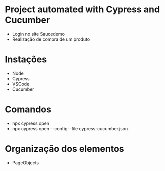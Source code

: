 # Project automated with Cypress and Cucumber
- Login no site Saucedemo 
- Realização de compra de um produto 

# Instações 

- Node 
- Cypress
- VSCode 
- Cucumber

# Comandos 
- npx cypress open
- npx cypress open --config--file cypress-cucumber.json

# Organização dos elementos 
- PageObjects 
